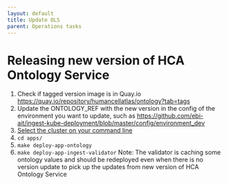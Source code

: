 ```yaml
---
layout: default
title: Update OLS
parent: Operations tasks
---
```


# Releasing new version of HCA Ontology Service
1. Check if tagged version image is in Quay.io https://quay.io/repository/humancellatlas/ontology?tab=tags
1. Update the ONTOLOGY_REF with the new version in the config of the environment you want to update, such as https://github.com/ebi-ait/ingest-kube-deployment/blob/master/config/environment_dev
1. [Select the cluster on your command line](https://github.com/HumanCellAtlas/ingest-kube-deployment#accesscreatemodifydestroy-eks-clusters)
1. `cd apps/`
1. `make deploy-app-ontology`
1. `make deploy-app-ingest-validator` Note: The validator is caching some ontology values and should be redeployed even when there is no version update to pick up the updates from new version of HCA Ontology Service
